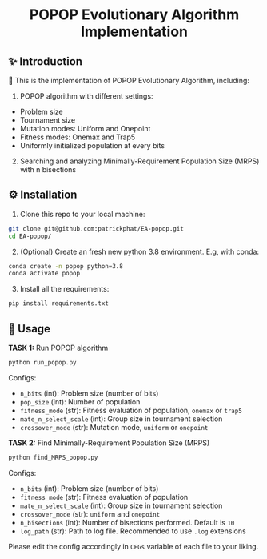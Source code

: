 <div align="center">

# POPOP Evolutionary Algorithm Implementation

</div>

## ✨ Introduction

🚀 This is the implementation of POPOP Evolutionary Algorithm, including:

1. POPOP algorithm with different settings:

- Problem size
- Tournament size
- Mutation modes: Uniform and Onepoint
- Fitness modes: Onemax and Trap5
- Uniformly initialized population at every bits

2. Searching and analyzing Minimally-Requirement Population Size (MRPS) with n bisections

## ⚙️ Installation

1. Clone this repo to your local machine:

```bash
git clone git@github.com:patrickphat/EA-popop.git
cd EA-popop/
```

2. (Optional) Create an fresh new python 3.8 environment. E.g, with conda:

```bash
conda create -n popop python=3.8
conda activate popop
```

3. Install all the requirements:

```bash
pip install requirements.txt
```

## 📖 Usage

**TASK 1:** Run POPOP algorithm

```bat
python run_popop.py
```

Configs:

- `n_bits` (int): Problem size (number of bits)
- `pop_size` (int): Number of population
- `fitness_mode` (str): Fitness evaluation of population, `onemax` or `trap5`
- `mate_n_select_scale` (int): Group size in tournament selection
- `crossover_mode` (str): Mutation mode, `uniform` or `onepoint`

**TASK 2:** Find Minimally-Requirement Population Size (MRPS)

```bat
python find_MRPS_popop.py
```

Configs:

- `n_bits` (int): Problem size (number of bits)
- `fitness_mode` (str): Fitness evaluation of population
- `mate_n_select_scale` (int): Group size in tournament selection
- `crossover_mode` (str): `uniform` and `onepoint`
- `n_bisections` (int): Number of bisections performed. Default is `10`
- `log_path` (str): Path to log file. Recommended to use `.log` extensions

Please edit the config accordingly in `CFGs` variable of each file to your liking.

